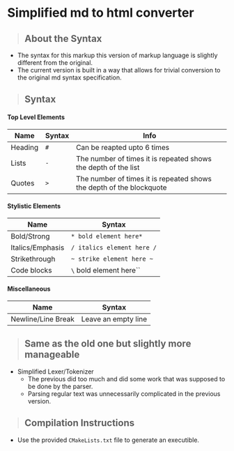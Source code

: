 # Simplified md to html converter

> ## About the Syntax
- The syntax for this markup this version of markup language is slightly different from the original.
- The current version is built in a way that allows for trivial conversion to the original md syntax specification.

> ## Syntax

#### Top Level Elements
| Name   | Syntax | Info                                                                 |
|--------|--------|----------------------------------------------------------------------|
| Heading | `#`    | Can be reapted upto 6 times                                          |
| Lists  | `-`    | The number of times it is repeated shows the depth of the list       |
| Quotes | `>`     | The number of times it is repeated shows the depth of the blockquote |

#### Stylistic Elements
| Name            | Syntax                     |
|-----------------|----------------------------|
| Bold/Strong     | `* bold element here*`     |
| Italics/Emphasis | `/ italics element here /` |
| Strikethrough   | `~ strike element here ~`  |
| Code blocks     | `\` bold element here\``   |

#### Miscellaneous
| Name               | Syntax              |
|--------------------|---------------------|
| Newline/Line Break | Leave an empty line |

> ## Same as the old one but slightly more manageable
- Simplified Lexer/Tokenizer
  - The previous did too much and did some work that was supposed to be done by the parser.
  - Parsing regular text was unnecessarily complicated in the previous version.

> ## Compilation Instructions
- Use the provided `CMakeLists.txt` file to generate an executible.